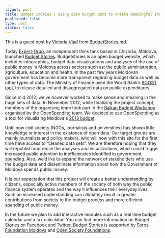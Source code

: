 ```yaml
---
layout: post
title: Budget Stories - using open budget data to create meaningful stories and visualizations
published: false
type: post
status: false
---
```


This is a guest post by [Victoria Vlad](www.twitter.com/victoriavladd) from [BudgetStories.md](BudgetStories.md).

Today [Expert-Grup](http://www.expert-grup.org/), an independent think tank based in Chișinău, Moldova, launched [Budget Stories](BudgetStories.md). Budgetstories is an open budget website, which includes infographics, budget data visualizations and analyses of the use of public money in Moldova across sectors such as: the public administration, agriculture, education and health. In the past few years Moldovan government has become more transparent regarding budget data as well as other types of data. The Ministry of Finance used the World Bank’s [BOOST tool](http://web.worldbank.org/WBSITE/EXTERNAL/TOPICS/EXTPUBLICSECTORANDGOVERNANCE/0,,contentMDK:23150652~pagePK:148956~piPK:216618~theSitePK:286305,00.html), to release detailed and disaggregated data on public expenditures. 

Since mid 2012, we’ve however worked to make sense and meaning in the huge sets of data. In November 2012, while finalizing the project concept, members of the organising team took part in the [Balkan Budget Workshop](http://openspending.org/blog/2012/11/26/Sarajevo-Workshop-Writeup.html) organised by the OpenSpending team. We decided to use OpenSpending as a tool for visualizing Moldova's [2013 budget](http://www.budgetstories.md/bugetul-2013/).

Until now civil society (NGOs, journalists and universities) has shown little knowledge or interest in the existence of open data. Our target groups are mainly journalists and policy makers, who will now with this site for the first time have access to “cleaned data sets”. We are therefore hoping that they will republish and reuse the analyses and visualizations, which could trigger increased public attention to inefficiencies identified in government spending. Also, we’d like to expand the network of stakeholders who use the budget data and disseminate information about how the Government of Moldova spends public money.

It is our expectation that this project will create a better understanding by citizens, especially active members of the society of both way the public finance system operates and the way it influences their everyday lives. Such an increased understanding can ultimately result in greater contributions from society to the budget process and more efficient spending of public money. 

In the future we plan to add interactive modules such as a real time budget calendar and a tax calculator. You can find more information on Budget Stories on [Facebook](https://www.facebook.com/pages/Budget-Stories/572468439448024?sid=0.5174039560370147) and [Twitter](https://twitter.com/BudgetStories). Budget Stories is supported by [Soros Foundation Moldova](http://soros.md/) and [Open Society Foundations](http://www.opensocietyfoundations.org/).
